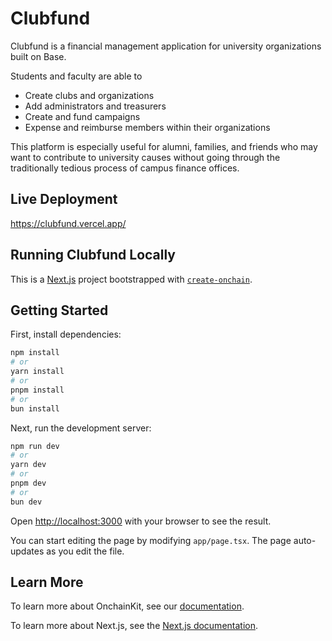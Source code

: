 # Clubfund
Clubfund is a financial management application for university organizations built on Base.

Students and faculty are able to
- Create clubs and organizations
- Add administrators and treasurers
- Create and fund campaigns
- Expense and reimburse members within their organizations

This platform is especially useful for alumni, families, and friends who may want to contribute to university causes without going through the traditionally tedious process of campus finance offices.

## Live Deployment
https://clubfund.vercel.app/

## Running Clubfund Locally

This is a [Next.js](https://nextjs.org) project bootstrapped with [`create-onchain`]().

## Getting Started

First, install dependencies:

```bash
npm install
# or
yarn install
# or
pnpm install
# or
bun install
```

Next, run the development server:

```bash
npm run dev
# or
yarn dev
# or
pnpm dev
# or
bun dev
```

Open [http://localhost:3000](http://localhost:3000) with your browser to see the result.

You can start editing the page by modifying `app/page.tsx`. The page auto-updates as you edit the file.


## Learn More

To learn more about OnchainKit, see our [documentation](https://onchainkit.xyz/getting-started).

To learn more about Next.js, see the [Next.js documentation](https://nextjs.org/docs).
